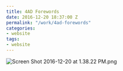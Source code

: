 ```yaml
---
title: 4AD Forewords
date: 2016-12-20 18:37:00 Z
permalink: "/work/4ad-forewords"
categories:
- website
tags:
- website
---
```


![Screen Shot 2016-12-20 at 1.38.22 PM.png](/uploads/Screen%20Shot%202016-12-20%20at%201.38.22%20PM.png)